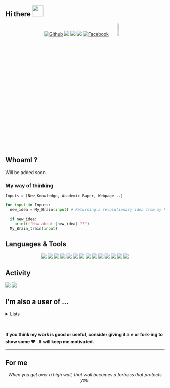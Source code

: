 ## Hi there <img src="https://media.giphy.com/media/hvRJCLFzcasrR4ia7z/giphy.gif" width="35px">

<p align="center">
<!--   <a href=""><img src="https://img.shields.io/badge/linkedin-%230077B5.svg?&style=for-the-badge&logo=linkedin&logoColor=white" /></a>&nbsp;&nbsp;&nbsp;&nbsp; -->
  <a href="https://github.com/RxstydnR/RxstydnR" target="_blank"><img alt="Github" src="https://img.shields.io/badge/GitHub-%2312100E.svg?&style=for-the-badge&logo=Github&logoColor=white" /></a> 
  <a href="https://www.instagram.com/xstydn/?hl=ja"><img src="https://img.shields.io/badge/instagram-%23E4405F.svg?&style=for-the-badge&logo=Instagram&logoColor=white"/></a>
  <a href="https://twitter.com/a1b2c3d4xbx"><img src="https://img.shields.io/badge/twitter-%231DA1F2.svg?&style=for-the-badge&logo=twitter&logoColor=white" /></a>
  <a href="kkataryo1018@gmail.com"><img src="https://img.shields.io/badge/gmail-%23D14836.svg?&style=for-the-badge&logo=gmail&logoColor=white" /></a>
  <a href="https://www.facebook.com/ryoya.katafuchi/"><img src="https://img.shields.io/badge/facebook-%231877F2.svg?&style=for-the-badge&logo=facebook&logoColor=white" alt="Facebook"/></a>
  <a href="https://www.slideshare.net/RyoyaKatafuchi"><img src="https://www.vectorlogo.zone/logos/slideshare/slideshare-ar21.svg" width="10%" /></a>
</p>


## WhoamI ?

Will be added soon.

### My way of thinking

```python
Inputs = [New_Knowledge, Academic_Paper, Webpage...]

for input in Inputs:
  new_idea = My_Brain(input) # Returning a revolutionary idea from my knowledge and experience, but this probability is ... seriously random.
  
  if new_idea:
    print(f"How about {new_idea} ??")
  My_Brain_train(input)
```

## Languages & Tools

<!-- <code><img height="40" src="https://raw.githubusercontent.com/github/explore/80688e429a7d4ef2fca1e82350fe8e3517d3494d/topics/python/python.png"></code>
<code><img height="40" src="https://raw.githubusercontent.com/github/explore/80688e429a7d4ef2fca1e82350fe8e3517d3494d/topics/tensorflow/tensorflow.png"></code>
<code><img height="40" src="https://raw.githubusercontent.com/github/explore/80688e429a7d4ef2fca1e82350fe8e3517d3494d/topics/jupyter-notebook/jupyter-notebook.png"></code> -->

<!--
<code><a href="https://www.python.org/" target="_blank"><img height="50" src="https://www.vectorlogo.zone/logos/python/python-ar21.svg"></a></code>
<code><a href="https://www.tensorflow.org/" target="_blank"><img height="50" src="https://www.vectorlogo.zone/logos/tensorflow/tensorflow-ar21.svg"></a></code>
<code><a href="https://pytorch.org/" target="_blank"><img height="50" src="https://www.vectorlogo.zone/logos/pytorch/pytorch-ar21.svg"></a></code>
<code><a href="https://jupyter.org/" target="_blank"><img height="50" src="https://www.vectorlogo.zone/logos/jupyter/jupyter-ar21.svg"></a></code>
<code><img height="40" src="https://raw.githubusercontent.com/github/explore/80688e429a7d4ef2fca1e82350fe8e3517d3494d/topics/scikit-learn/scikit-learn.png"></code>
<code><img height="40" src="https://raw.githubusercontent.com/github/explore/80688e429a7d4ef2fca1e82350fe8e3517d3494d/topics/r/r.png"></code>
<code><img height="40" src="https://raw.githubusercontent.com/github/explore/80688e429a7d4ef2fca1e82350fe8e3517d3494d/topics/matlab/matlab.png"></code>
<code><img height="40" src="https://raw.githubusercontent.com/github/explore/d92924b1d925bb134e308bd29c9de6c302ed3beb/topics/terminal/terminal.png"></code>
<code><img height="40" src="https://raw.githubusercontent.com/github/explore/80688e429a7d4ef2fca1e82350fe8e3517d3494d/topics/markdown/markdown.png"></code>
<code><img height="40" src="https://raw.githubusercontent.com/github/explore/80688e429a7d4ef2fca1e82350fe8e3517d3494d/topics/git/git.png"></code>
<code><img height="40" src="https://raw.githubusercontent.com/github/explore/89bdd9644f44d1b12180fd512b95574fe4c54617/topics/github-api/github-api.png"></code>
<code><img height="40" src="https://raw.githubusercontent.com/github/explore/80688e429a7d4ef2fca1e82350fe8e3517d3494d/topics/chrome/chrome.png"></code>
<code><img height="40" src="https://raw.githubusercontent.com/github/explore/80688e429a7d4ef2fca1e82350fe8e3517d3494d/topics/macos/macos.png"></code>
-->
<p align="center">
<img src="https://img.shields.io/badge/python%20-%2314354C.svg?&style=for-the-badge&logo=python&logoColor=white"/>
<img src="https://img.shields.io/badge/Keras%20-%23D00000.svg?&style=for-the-badge&logo=Keras&logoColor=white"/>
<img src="https://img.shields.io/badge/TensorFlow%20-%23FF6F00.svg?&style=for-the-badge&logo=TensorFlow&logoColor=white" />
<img src="https://img.shields.io/badge/PyTorch%20-%23EE4C2C.svg?&style=for-the-badge&logo=PyTorch&logoColor=white" />
<img src="https://img.shields.io/badge/pandas%20-%23150458.svg?&style=for-the-badge&logo=pandas&logoColor=white" />
<img src="https://img.shields.io/badge/numpy%20-%23013243.svg?&style=for-the-badge&logo=numpy&logoColor=white" />
<img src="https://img.shields.io/badge/Jupyter%20-%23F37626.svg?&style=for-the-badge&logo=Jupyter&logoColor=white" />
<img src="https://img.shields.io/badge/r-%23276DC3.svg?&style=for-the-badge&logo=r&logoColor=white"/>
<img src="https://img.shields.io/badge/java-%23ED8B00.svg?&style=for-the-badge&logo=java&logoColor=white"/>
<img src="https://img.shields.io/badge/markdown-%23000000.svg?&style=for-the-badge&logo=markdown&logoColor=white"/>
<img src="https://img.shields.io/badge/shell_script%20-%23121011.svg?&style=for-the-badge&logo=gnu-bash&logoColor=white"/>
<img src="https://img.shields.io/badge/latex%20-%23008080.svg?&style=for-the-badge&logo=latex&logoColor=white"/>
<img src="https://img.shields.io/badge/github%20-%23121011.svg?&style=for-the-badge&logo=github&logoColor=white"/>
<img src="https://img.shields.io/badge/git%20-%23F05033.svg?&style=for-the-badge&logo=git&logoColor=white"/>
</p>



## Activity


<p align="left"><img src="https://github-readme-stats.vercel.app/api?username=RxstydnR&count_private=true&show_icons=true" />
  <img src="https://github-readme-stats.vercel.app/api/top-langs/?username=RxstydnR" /></p>


## I'm also a user of ...

<details>
<summary> Lists </summary>
<p>
<img src="https://www.vectorlogo.zone/logos/airbnb/airbnb-ar21.svg"/>
<img src="https://www.vectorlogo.zone/logos/awesomelogos/awesomelogos-ar21.svg"/>
<img src="https://www.vectorlogo.zone/logos/asus/asus-ar21.svg"/>
<img src="https://www.vectorlogo.zone/logos/apple/apple-ar21.svg"/>
<img src="https://www.vectorlogo.zone/logos/apple_appstore/apple_appstore-ar21.svg"/>
<img src="https://www.vectorlogo.zone/logos/amazon/amazon-ar21.svg"/>
<img src="https://www.vectorlogo.zone/logos/bluetooth/bluetooth-ar21.svg"/>
<img src="https://www.vectorlogo.zone/logos/box/box-ar21.svg"/>
<img src="https://www.vectorlogo.zone/logos/brave/brave-ar21.svg"/>
<img src="https://www.vectorlogo.zone/logos/costco/costco-ar21.svg"/>
<img src="https://www.vectorlogo.zone/logos/deepl/deepl-ar21.svg"/>
<img src="https://www.vectorlogo.zone/logos/dropbox/dropbox-ar21.svg"/>
<img src="https://www.vectorlogo.zone/logos/elsevier/elsevier-ar21.svg"/>
<img src="https://www.vectorlogo.zone/logos/facebook/facebook-ar21.svg"/>
<img src="https://www.vectorlogo.zone/logos/google_drive/google_drive-ar21.svg"/>
<img src="https://www.vectorlogo.zone/logos/google_maps/google_maps-ar21.svg"/>
<img src="https://www.vectorlogo.zone/logos/ieee/ieee-ar21.svg"/>
<img src="https://www.vectorlogo.zone/logos/imgur/imgur-ar21.svg"/>
<img src="https://www.vectorlogo.zone/logos/kaggle/kaggle-ar21.svg"/>
<img src="https://www.vectorlogo.zone/logos/line/line-ar21.svg"/>
<img src="https://www.vectorlogo.zone/logos/linkedin/linkedin-ar21.svg"/>
<img src="https://www.vectorlogo.zone/logos/linux/linux-ar21.svg"/>
<img src="https://www.vectorlogo.zone/logos/medium/medium-ar21.svg"/>
<img src="https://www.vectorlogo.zone/logos/microsoft/microsoft-ar21.svg"/>
<img src="https://www.vectorlogo.zone/logos/netflix/netflix-ar21.svg"/>
<img src="https://www.vectorlogo.zone/logos/nvidia/nvidia-ar21.svg"/>
<img src="https://www.vectorlogo.zone/logos/opencv/opencv-ar21.svg"/>
<img src="https://www.vectorlogo.zone/logos/oreilly/oreilly-ar21.svg"/>
<img src="https://www.vectorlogo.zone/logos/paypal/paypal-ar21.svg"/>
<img src=https://www.vectorlogo.zone/logos/pepsi/pepsi-ar21.svg""/>
<img src="https://www.vectorlogo.zone/logos/pinterest/pinterest-ar21.svg"/>
<img src="https://www.vectorlogo.zone/logos/pixabay/pixabay-ar21.svg"/>
<img src="https://www.vectorlogo.zone/logos/pringles/pringles-ar21.svg"/>
<img src="https://www.vectorlogo.zone/logos/apple_safari/apple_safari-ar21.svg"/>
<img src="https://www.vectorlogo.zone/logos/samsung/samsung-ar21.svg"/>
<img src="https://www.vectorlogo.zone/logos/shell/shell-ar21.svg"/>
<img src="https://www.vectorlogo.zone/logos/slideshare/slideshare-ar21.svg"/>
<img src="https://www.vectorlogo.zone/logos/skype/skype-ar21.svg"/>
<img src="https://www.vectorlogo.zone/logos/softbank/softbank-ar21.svg"/>
<img src="https://www.vectorlogo.zone/logos/spotify/spotify-ar21.svg"/>
<img src="https://www.vectorlogo.zone/logos/stackoverflow/stackoverflow-ar21.svg"/>
<img src="https://www.vectorlogo.zone/logos/starbucks/starbucks-ar21.svg"/>
<img src="https://www.vectorlogo.zone/logos/tripadvisor/tripadvisor-ar21.svg"/>
<img src="https://www.vectorlogo.zone/logos/trivago/trivago-ar21.svg"/>
<img src="https://www.vectorlogo.zone/logos/udemy/udemy-ar21.svg"/>
<img src="https://www.vectorlogo.zone/logos/visualstudio_code/visualstudio_code-ar21.svg"/>
<img src="https://www.vectorlogo.zone/logos/vogue/vogue-ar21.svg"/>
<img src="https://www.vectorlogo.zone/logos/apple_xcode/apple_xcode-ar21.svg"/>
<img src="https://www.vectorlogo.zone/logos/yahoo/yahoo-ar21.svg"/>
<img src="https://www.vectorlogo.zone/logos/youtube/youtube-ar21.svg"/>
<img src="https://www.vectorlogo.zone/logos/zoomus/zoomus-ar21.svg"/>
</p>
</details>



<br><br>
**If you think my work is good or useful, consider giving it a :star: or fork-ing to show some :heart: . It will keep me motivated.**

---

## For me

<p align="center">
   <i>When you get over a high wall, that wall becomes a fortress that protects you.</i>
   <br>
<!--    <i>You miss 100% of the shots you don't take.</i> -->
   <br>
</p>

<!--

Here are some ideas to get you started:

- 🔭 I’m currently working on ...
- 🌱 I’m currently learning ...
- 👯 I’m looking to collaborate on ...
- 🤔 I’m looking for help with ...
- 💬 Ask me about ...
- 📫 How to reach me: ...
- 😄 Pronouns: ...
- ⚡ Fun fact: ...
-->
